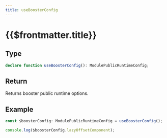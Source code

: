 ```yaml
---
title: useBoosterConfig
---
```


# {{$frontmatter.title}}

## Type

```typescript
declare function useBoosterConfig(): ModulePublicRuntimeConfig;
```

## Return

Returns booster public runtime options.

## Example

```typescript
const $boosterConfig: ModulePublicRuntimeConfig = useBoosterConfig();

console.log($boosterConfig.lazyOffsetComponent);
```
